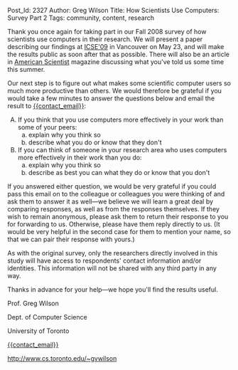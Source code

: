 Post_Id: 2327
Author: Greg Wilson
Title: How Scientists Use Computers: Survey Part 2
Tags: community, content, research

<p>Thank you once again for taking part in our Fall 2008 survey of how scientists use computers in their research.  We will present a paper describing our findings at <a href="http://www.cs.ua.edu/~SECSE09/">ICSE'09</a> in Vancouver on May 23, and will make the results public as soon after that as possible.  There will also be an article in <a href="http://www.amsci.org">American Scientist</a> magazine discussing what you've told us some time this summer.</p>
<p>Our next step is to figure out what makes some scientific computer users so much more productive than others.  We would therefore be grateful if you would take a few minutes to answer the questions below and email the result to <a href="mailto:{{contact_email}}">{{contact_email}}</a>:</p>
<ol type="A">
<li>If you think that you use computers more effectively in your work than some of your peers:
<ol type="a">
<li>explain why you think so</li>
<li>describe what you do or know that they don't</li>
</ol>
</li>
<li>If you can think of someone in your research area who uses computers more effectively in their work than you do:
<ol type="a">
<li>explain why you think so</li>
<li>describe as best you can what they do or know that you don't</li>
</ol>
</li>
</ol>
<p>If you answered either question, we would be very grateful if you could pass this email on to the colleague or colleagues you were thinking of and ask them to answer it as well&mdash;we believe we will learn a great deal by comparing responses, as well as from the responses themselves.  If they wish to remain anonymous, please ask them to return their response to you for forwarding to us.  Otherwise, please have them reply directly to us. (It would be very helpful in the second case for them to mention your name, so that we can pair their response with yours.)</p>
<p>As with the original survey, only the researchers directly involved in this study will have access to respondents' contact information and/or identities.  This information will not be shared with any third party in any way.</p>
<p>Thanks in advance for your help&mdash;we hope you'll find the results useful.</p>
<p>Prof. Greg Wilson</p>
<p>Dept. of Computer Science</p>
<p>University of Toronto</p>
<p><a href="mailto:{{contact_email}}">{{contact_email}}</a></p>
<p><a href="http://www.cs.toronto.edu/~gvwilson">http://www.cs.toronto.edu/~gvwilson</a></p>

